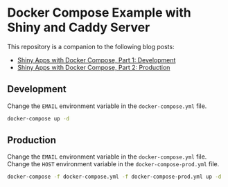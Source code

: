 # Docker Compose Example with Shiny and Caddy Server

This repository is a companion to the following blog posts:

- [Shiny Apps with Docker Compose, Part 1: Development](https://hosting.analythium.io/shiny-apps-with-docker-compose-part-1-development/)
- [Shiny Apps with Docker Compose, Part 2: Production](https://hosting.analythium.io/shiny-apps-with-docker-compose-part-2-production/)

## Development

Change the `EMAIL` environment variable in the `docker-compose.yml` file.

```bash
docker-compose up -d
```

## Production

Change the `EMAIL` environment variable in the `docker-compose.yml` file.
Change the `HOST` environment variable in the `docker-compose-prod.yml` file.

```bash
docker-compose -f docker-compose.yml -f docker-compose-prod.yml up -d
```
